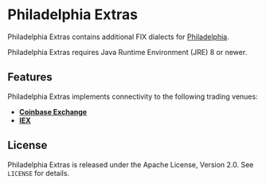 Philadelphia Extras
===================

Philadelphia Extras contains additional FIX dialects for [Philadelphia][].

  [Philadelphia]: https://github.com/jvirtanen/philadelphia

Philadelphia Extras requires Java Runtime Environment (JRE) 8 or newer.


Features
--------

Philadelphia Extras implements connectivity to the following trading venues:

  - [**Coinbase Exchange**](philadelphia-coinbase)
  - [**IEX**](philadelphia-iex)


License
-------

Philadelphia Extras is released under the Apache License, Version 2.0. See
`LICENSE` for details.
